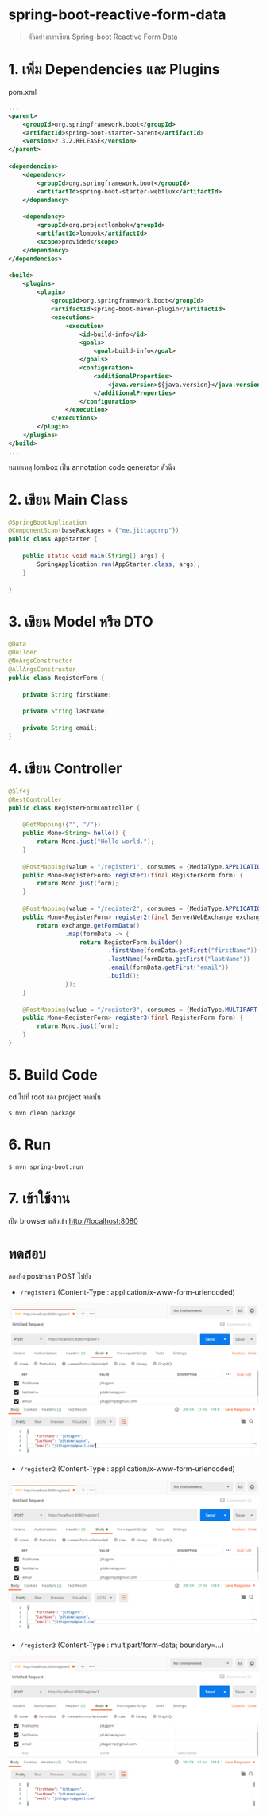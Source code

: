 # spring-boot-reactive-form-data

> ตัวอย่างการเขียน Spring-boot Reactive Form Data

# 1. เพิ่ม Dependencies และ Plugins

pom.xml 
``` xml
...
<parent>
    <groupId>org.springframework.boot</groupId>
    <artifactId>spring-boot-starter-parent</artifactId>
    <version>2.3.2.RELEASE</version>
</parent>

<dependencies>
    <dependency>
        <groupId>org.springframework.boot</groupId>
        <artifactId>spring-boot-starter-webflux</artifactId>
    </dependency>
    
    <dependency>
        <groupId>org.projectlombok</groupId>
        <artifactId>lombok</artifactId>
        <scope>provided</scope>
    </dependency>
</dependencies>

<build>
    <plugins>
        <plugin>
            <groupId>org.springframework.boot</groupId>
            <artifactId>spring-boot-maven-plugin</artifactId>
            <executions>        
                <execution>            
                    <id>build-info</id>            
                    <goals>                
                        <goal>build-info</goal>            
                    </goals>        
                    <configuration>                
                        <additionalProperties>                    
                            <java.version>${java.version}</java.version>                                   
                        </additionalProperties>            
                    </configuration>        
                </execution>    
            </executions>
        </plugin>
    </plugins>
</build>
...
```

หมายเหตุ lombox เป็น annotation code generator ตัวนึง

# 2. เขียน Main Class 

``` java
@SpringBootApplication
@ComponentScan(basePackages = {"me.jittagornp"})
public class AppStarter {

    public static void main(String[] args) {
        SpringApplication.run(AppStarter.class, args);
    }

}
```

# 3. เขียน Model หรือ DTO
```java
@Data
@Builder
@NoArgsConstructor
@AllArgsConstructor
public class RegisterForm {

    private String firstName;

    private String lastName;

    private String email;
}
```

# 4. เขียน Controller
``` java
@Slf4j
@RestController
public class RegisterFormController {

    @GetMapping({"", "/"})
    public Mono<String> hello() {
        return Mono.just("Hello world.");
    }

    @PostMapping(value = "/register1", consumes = {MediaType.APPLICATION_FORM_URLENCODED_VALUE})
    public Mono<RegisterForm> register1(final RegisterForm form) {
        return Mono.just(form);
    }

    @PostMapping(value = "/register2", consumes = {MediaType.APPLICATION_FORM_URLENCODED_VALUE})
    public Mono<RegisterForm> register2(final ServerWebExchange exchange) {
        return exchange.getFormData()
                .map(formData -> {
                    return RegisterForm.builder()
                            .firstName(formData.getFirst("firstName"))
                            .lastName(formData.getFirst("lastName"))
                            .email(formData.getFirst("email"))
                            .build();
                });
    }

    @PostMapping(value = "/register3", consumes = {MediaType.MULTIPART_FORM_DATA_VALUE})
    public Mono<RegisterForm> register3(final RegisterForm form) {
        return Mono.just(form);
    }
}
```

# 5. Build Code
cd ไปที่ root ของ project จากนั้น  
``` shell 
$ mvn clean package
```

# 6. Run 
``` shell 
$ mvn spring-boot:run
```

# 7. เข้าใช้งาน

เปิด browser แล้วเข้า [http://localhost:8080](http://localhost:8080)

# ทดสอบ

ลองยิง postman POST ไปยัง 
 
- `/register1` (Content-Type : application/x-www-form-urlencoded)

 ![](result-register1.png)

 - `/register2` (Content-Type : application/x-www-form-urlencoded)

 ![](result-register2.png)

 - `/register3` (Content-Type : multipart/form-data; boundary=...)

 ![](result-register3.png)
